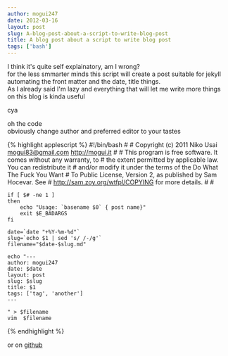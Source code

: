 ```yaml
---
author: mogui247
date: 2012-03-16
layout: post
slug: A-blog-post-about-a-script-to-write-blog-post
title: A blog post about a script to write blog post 
tags: ['bash']
---
```


I think it's quite self explainatory, am I wrong?   
for the less smmarter minds this script will create a post suitable for jekyll automating the front matter and the date, title things.   
As I already said I'm lazy and everything that will let me write more things on this blog is kinda useful

cya

oh the code   
obviously change author and preferred editor to your tastes

{% highlight applescript %}
    #!/bin/bash
    #
    # Copyright (c) 2011 Niko Usai <mogui83@gmail.com> http://mogui.it
    # 
    # This program is free software. It comes without any warranty, to
    # the extent permitted by applicable law. You can redistribute it
    # and/or modify it under the terms of the Do What The Fuck You Want
    # To Public License, Version 2, as published by Sam Hocevar. See
    # http://sam.zoy.org/wtfpl/COPYING for more details. 
    #
    #

    if [ $# -ne 1 ]
    then
        echo "Usage: `basename $0` { post name}"
        exit $E_BADARGS
    fi
    
    date=`date "+%Y-%m-%d"`
    slug=`echo $1 | sed 's/ /-/g'`
    filename="$date-$slug.md"
    
    echo "---
    author: mogui247
    date: $date
    layout: post
    slug: $slug
    title: $1 
    tags: ['tag', 'another']
    ---
    
    " > $filename
    vim  $filename

{% endhighlight %}

or on [github](https://github.com/mogui/.scripts/blob/master/bin/blogpost)
